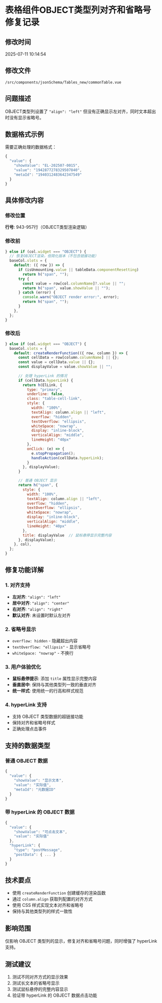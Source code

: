 # 表格组件OBJECT类型列对齐和省略号修复记录

## 修改时间
2025-07-11 10:14:54

## 修改文件
`/src/components/jsonSchema/Tables_new/commonTable.vue`

## 问题描述
OBJECT类型列设置了 `"align": "left"` 但没有正确显示左对齐，同时文本超出时没有显示省略号。

## 数据格式示例
需要正确处理的数据格式：
```javascript
{
  "value": {
    "showValue": "EL-202507-0015",
    "value": "1942877278329507840",
    "metaId": "1940312483642347549"
  }
}
```

## 具体修改内容

### 修改位置
**行号**: 943-957行（OBJECT类型渲染逻辑）

### 修改前
```javascript
} else if (col.widget === "OBJECT") {
  // 恢复OBJECT渲染，但简化版本（不包含链接功能）
  baseCol.slots = {
    default: ({ row }) => {
      if (isUnmounting.value || tableData.componentResetting)
        return h("span", "");
      try {
        const value = row[col.columnName]?.value || "";
        return h("span", value.showValue || "");
      } catch (error) {
        console.warn("OBJECT render error:", error);
        return h("span", "");
      }
    },
  };
}
```

### 修改后
```javascript
} else if (col.widget === "OBJECT") {
  baseCol.slots = {
    default: createRenderFunction(({ row, column }) => {
      const cellData = row[column.columnName] || {};
      const value = cellData.value || {};
      const displayValue = value.showValue || "";
      
      // 处理 hyperLink 的情况
      if (cellData.hyperLink) {
        return h(ElLink, {
          type: "primary",
          underline: false,
          class: "table-cell-link",
          style: {
            width: "100%",
            textAlign: column.align || "left",
            overflow: "hidden",
            textOverflow: "ellipsis",
            whiteSpace: "nowrap",
            display: "inline-block",
            verticalAlign: "middle",
            lineHeight: "40px"
          },
          onClick: (e) => {
            e.stopPropagation();
            handleAction(cellData.hyperLink);
          }
        }, displayValue);
      }

      // 普通 OBJECT 显示
      return h("span", {
        style: {
          width: "100%",
          textAlign: column.align || "left",
          overflow: "hidden",
          textOverflow: "ellipsis",
          whiteSpace: "nowrap",
          display: "inline-block",
          verticalAlign: "middle",
          lineHeight: "40px"
        },
        title: displayValue  // 鼠标悬停显示完整内容
      }, displayValue);
    }, col),
  };
}
```

## 修复功能详解

### 1. 对齐支持
- **左对齐**: `"align": "left"`
- **居中对齐**: `"align": "center"`
- **右对齐**: `"align": "right"`
- **默认对齐**: 未设置时默认左对齐

### 2. 省略号显示
- `overflow: hidden` - 隐藏超出内容
- `textOverflow: "ellipsis"` - 显示省略号
- `whiteSpace: "nowrap"` - 不换行

### 3. 用户体验优化
- **鼠标悬停提示**: 添加 `title` 属性显示完整内容
- **垂直居中**: 保持与其他类型列一致的垂直对齐
- **统一样式**: 使用统一的行高和样式规范

### 4. hyperLink 支持
- 支持 OBJECT 类型数据的超链接功能
- 保持对齐和省略号样式
- 正确处理点击事件

## 支持的数据类型

### 普通 OBJECT 数据
```javascript
{
  "value": {
    "showValue": "显示文本",
    "value": "实际值",
    "metaId": "元数据ID"
  }
}
```

### 带 hyperLink 的 OBJECT 数据
```javascript
{
  "value": {
    "showValue": "可点击文本",
    "value": "实际值"
  },
  "hyperLink": {
    "type": "postMessage",
    "postData": { ... }
  }
}
```

## 技术要点
- 使用 `createRenderFunction` 创建缓存的渲染函数
- 通过 `column.align` 获取列配置的对齐方式
- 使用 CSS 样式实现文本对齐和省略号
- 保持与其他类型列的样式一致性

## 影响范围
仅影响 OBJECT 类型列的显示，修复对齐和省略号问题，同时增强了 hyperLink 支持。

## 测试建议
1. 测试不同对齐方式的显示效果
2. 测试长文本的省略号显示
3. 测试鼠标悬停的完整内容显示
4. 验证带 hyperLink 的 OBJECT 数据点击功能